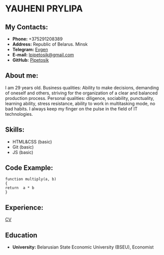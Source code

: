 # YAUHENI PRYLIPA
## My Contacts:
* **Phone:** +375291208389
* **Address:** Republic of Belarus. Minsk
* **Telegram:** [Evgen](https://t.me/PriEvg "Telegram Account")
* **E-mail:** lpipetosik@gmail.com
* **GitHub:**  [Pipetosik](https://https://github.com/Pipetosik "GitHub Account")

## About me:

I am 29 years old.
Business qualities: Ability to make decisions, demanding of oneself and others, striving for the organization of a clear and balanced production process.
Personal qualities: diligence, sociability, punctuality, learning ability, stress resistance, ability to work in multitasking mode, no bad habits.
I always keep my finger on the pulse in the field of IT technologies.

## Skills:

- HTML&CSS (basic)
- Git (basic)
- JS (basic)

## Code Example:

```
function multiply(a, b)
{
return  a * b
}
```

## Experience:
[CV](https://pipetosik.github.io/rsschool-cv/cv "CV page")

## Education

- **University:** Belarusian State Economic University (BSEU), Economist
